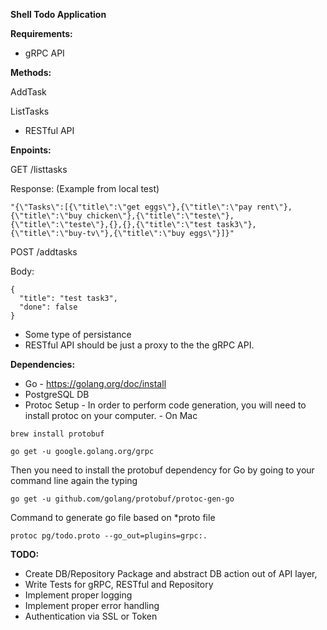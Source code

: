 **Shell Todo Application**

**Requirements:**

* gRPC API

**Methods:**

AddTask

ListTasks

* RESTful API 

**Enpoints:**

  GET /listtasks

  Response: (Example from local test)
 ```
"{\"Tasks\":[{\"title\":\"get eggs\"},{\"title\":\"pay rent\"},{\"title\":\"buy chicken\"},{\"title\":\"teste\"},{\"title\":\"teste\"},{},{},{\"title\":\"test task3\"},{\"title\":\"buy-tv\"},{\"title\":\"buy eggs\"}]}"
 ```

  POST /addtasks
  
  Body:
  ```
  {
	"title": "test task3",
	"done": false
}   
```

* Some type of persistance
* RESTful API should be just a proxy to the the gRPC API.

**Dependencies:**
* Go - https://golang.org/doc/install
* PostgreSQL DB
* Protoc Setup - In order to perform code generation, you will need to install protoc on your computer. - 
On Mac 
```
brew install protobuf
```
```
go get -u google.golang.org/grpc
```
Then you need to install the protobuf dependency for Go by going to your command line again the typing
```
go get -u github.com/golang/protobuf/protoc-gen-go
```

Command to generate go file based on *proto file
```
protoc pg/todo.proto --go_out=plugins=grpc:.
```

**TODO:**

* Create DB/Repository Package and abstract DB action out of API layer, 
* Write Tests for gRPC, RESTful and Repository
* Implement proper logging
* Implement proper error handling
* Authentication via SSL or Token